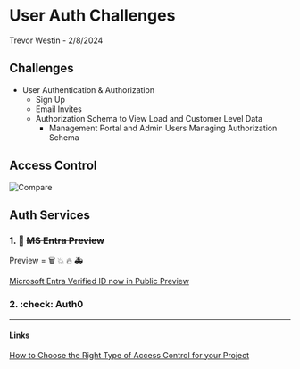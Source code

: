 # User Auth Challenges

Trevor Westin - 2/8/2024

## Challenges

- User Authentication & Authorization
  - Sign Up
  - Email Invites
  - Authorization Schema to View Load and Customer Level Data
    - Management Portal and Admin Users Managing Authorization Schema

## Access Control

![Compare](https://static-assets.amplication.com/blog/choosing-between-role-based-vs-claims-based-vs-permission-based-access-control-mechanism/1.png)

## Auth Services

### 1. :bricks: ~~MS Entra Preview~~

Preview = :wastebasket: :boom: :fire: :ambulance:

[Microsoft Entra Verified ID now in Public Preview](https://www.microsoft.com/en-us/security/business/solutions/decentralized-identity)

### 2. :check: Auth0

---

#### Links

[How to Choose the Right Type of Access Control for your Project](https://amplication.com/blog/choosing-between-role-based-vs-claims-based-vs-permission-based-access-control-mechanism)
